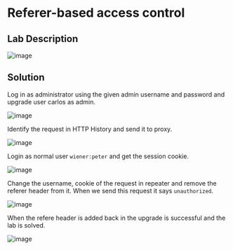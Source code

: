 # Referer-based access control

## Lab Description

![image](https://github.com/KVNuhman/Web-Security-Lab/assets/46161259/023dd4a3-9917-4513-8003-0102117d5c9d)

## Solution

Log in as administrator using the given admin username and password and upgrade user carlos as admin.

![image](https://github.com/KVNuhman/Web-Security-Lab/assets/46161259/2d609b61-aa2e-44a4-992d-1e25780d91f7)

Identify the request in HTTP History and send it to proxy.

![image](https://github.com/KVNuhman/Web-Security-Lab/assets/46161259/0472648e-9dab-4523-ac6f-84effc0cbb07)

Login as normal user `wiener:peter` and get the session cookie.

![image](https://github.com/KVNuhman/Web-Security-Lab/assets/46161259/afb20ee9-676f-4ade-818c-be6c8f98026e)

Change the username, cookie of the request in repeater and remove the referer header from it. When we send this request it says `unauthorized`.

![image](https://github.com/KVNuhman/Web-Security-Lab/assets/46161259/b73b0848-09d2-48d0-9234-16eb888c53ae)

When the refere header is added back in the upgrade is successful and the lab is solved.

![image](https://github.com/KVNuhman/Web-Security-Lab/assets/46161259/10c8b503-56df-413e-b536-25b0918c27e2)
